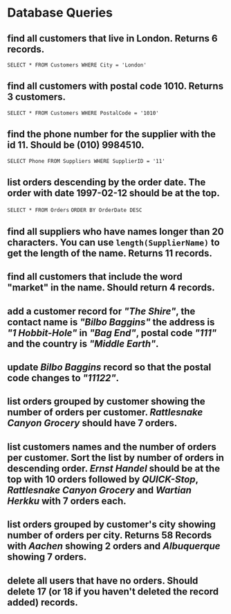 # Database Queries

## find all customers that live in London. Returns 6 records.

`SELECT * FROM Customers WHERE City = 'London'`

## find all customers with postal code 1010. Returns 3 customers.

`SELECT * FROM Customers WHERE PostalCode = '1010'`

## find the phone number for the supplier with the id 11. Should be (010) 9984510.

`SELECT Phone FROM Suppliers WHERE SupplierID = '11'`

## list orders descending by the order date. The order with date 1997-02-12 should be at the top.

`SELECT * FROM Orders`
`ORDER BY OrderDate DESC`

## find all suppliers who have names longer than 20 characters. You can use `length(SupplierName)` to get the length of the name. Returns 11 records.

## find all customers that include the word "market" in the name. Should return 4 records.

## add a customer record for _"The Shire"_, the contact name is _"Bilbo Baggins"_ the address is _"1 Hobbit-Hole"_ in _"Bag End"_, postal code _"111"_ and the country is _"Middle Earth"_.

## update _Bilbo Baggins_ record so that the postal code changes to _"11122"_.

## list orders grouped by customer showing the number of orders per customer. _Rattlesnake Canyon Grocery_ should have 7 orders.

## list customers names and the number of orders per customer. Sort the list by number of orders in descending order. _Ernst Handel_ should be at the top with 10 orders followed by _QUICK-Stop_, _Rattlesnake Canyon Grocery_ and _Wartian Herkku_ with 7 orders each.

## list orders grouped by customer's city showing number of orders per city. Returns 58 Records with _Aachen_ showing 2 orders and _Albuquerque_ showing 7 orders.

## delete all users that have no orders. Should delete 17 (or 18 if you haven't deleted the record added) records.

